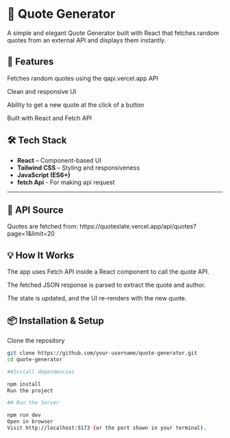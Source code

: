 <h1>📜 Quote Generator</h1>
A simple and elegant Quote Generator built with React that fetches random quotes from an external API and displays them instantly.

<h2>🚀 Features</h2>
Fetches random quotes using the qapi.vercel.app API

Clean and responsive UI

Ability to get a new quote at the click of a button

Built with React and Fetch API

## 🛠 Tech Stack
- **React** – Component-based UI
- **Tailwind CSS** – Styling and responsiveness
- **JavaScript (ES6+)**
- **fetch Api** - For making api request
---

<h2>🔗 API Source</h2>
Quotes are fetched from: 
https://quoteslate.vercel.app/api/quotes?page=1&limit=20

<h2>💡 How It Works</h2>
The app uses Fetch API inside a React component to call the quote API.

The fetched JSON response is parsed to extract the quote and author.

The state is updated, and the UI re-renders with the new quote.


<h2>📦 Installation & Setup</h2>
Clone the repository

```bash
git clone https://github.com/your-username/quote-generator.git
cd quote-generator

##Install dependencies

npm install
Run the project

## Run the Server

npm run dev
Open in browser
Visit http://localhost:5173 (or the port shown in your terminal).
